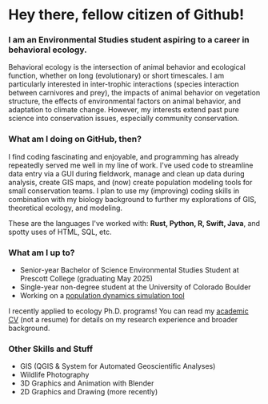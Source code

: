 # Hey there, fellow citizen of Github!
### I am an Environmental Studies student aspiring to a career in behavioral ecology.
Behavioral ecology is the intersection of animal behavior and ecological function, whether on long (evolutionary) or short timescales. I am particularly interested in inter-trophic interactions (species interaction between carnivores and prey), the impacts of animal behavior on vegetation structure, the effects of environmental factors on animal behavior, and adaptation to climate change. However, my interests extend past pure science into conservation issues, especially community conservation.
### What am I doing on GitHub, then?
I find coding fascinating and enjoyable, and programming has already repeatedly served me well in my line of work. I've used code to streamline data entry via a GUI during fieldwork, manage and clean up data during analysis, create GIS maps, and (now) create population modeling tools for small conservation teams. I plan to use my (improving) coding skills in combination with my biology background to further my explorations of GIS, theoretical ecology, and modeling.

These are the languages I've worked with: **Rust, Python, R, Swift, Java**, and spotty uses of HTML, SQL, etc.
### What am I up to?
- Senior-year Bachelor of Science Environmental Studies Student at Prescott College (graduating May 2025)
- Single-year non-degree student at the University of Colorado Boulder
- Working on a [population dynamics simulation tool](https://github.com/gallus-gallus/EcolysisCMD)

I recently applied to ecology Ph.D. programs! You can read my [academic CV](https://github.com/anyllmarkevich/anyllmarkevich/blob/400356c13b979b90125229d805b7f4c5202be41c/Anyll%20Markevich%20CV.pdf) (not a resume) for details on my research experience and broader background.
### Other Skills and Stuff
- GIS (QGIS & System for Automated Geoscientific Analyses)
- Wildlife Photography
- 3D Graphics and Animation with Blender
- 2D Graphics and Drawing (more recently)

<!--
**gallus-gallus/gallus-gallus** is a ✨ _special_ ✨ repository because its `README.md` (this file) appears on your GitHub profile.

Here are some ideas to get you started:

- 🔭 I'm currently working on ...
- 🌱 I'm currently learning ...
- 👯 I'm looking to collaborate on ...
- 🤔 I'm looking for help with ...
- 💬 Ask me about ...
- 📫 How to reach me: ...
- 😄 Pronouns: ...
- ⚡ Fun fact: ...
-->
